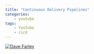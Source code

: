 ```yaml
---
title: "Continuous Delivery Pipelines"
categories:
    - youtube
tags:
    - YouTube
    - cicd
---
```


[![Dave Farley](https://img.youtube.com/vi/MYVrLXKJp0Y/0.jpg)](https://www.youtube.com/watch?v=MYVrLXKJp0Y "Title")

